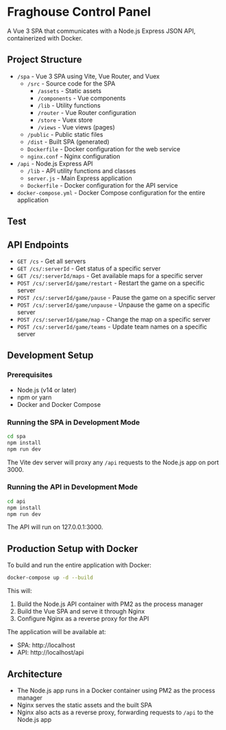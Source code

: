 # Fraghouse Control Panel

A Vue 3 SPA that communicates with a Node.js Express JSON API, containerized with Docker.

## Project Structure

- `/spa` - Vue 3 SPA using Vite, Vue Router, and Vuex
  - `/src` - Source code for the SPA
    - `/assets` - Static assets
    - `/components` - Vue components
    - `/lib` - Utility functions
    - `/router` - Vue Router configuration
    - `/store` - Vuex store
    - `/views` - Vue views (pages)
  - `/public` - Public static files
  - `/dist` - Built SPA (generated)
  - `Dockerfile` - Docker configuration for the web service
  - `nginx.conf` - Nginx configuration
- `/api` - Node.js Express API
  - `/lib` - API utility functions and classes
  - `server.js` - Main Express application
  - `Dockerfile` - Docker configuration for the API service
- `docker-compose.yml` - Docker Compose configuration for the entire application

## Test

## API Endpoints

- `GET /cs` - Get all servers
- `GET /cs/:serverId` - Get status of a specific server
- `GET /cs/:serverId/maps` - Get available maps for a specific server
- `POST /cs/:serverId/game/restart` - Restart the game on a specific server
- `POST /cs/:serverId/game/pause` - Pause the game on a specific server
- `POST /cs/:serverId/game/unpause` - Unpause the game on a specific server
- `POST /cs/:serverId/game/map` - Change the map on a specific server
- `POST /cs/:serverId/game/teams` - Update team names on a specific server

## Development Setup

### Prerequisites

- Node.js (v14 or later)
- npm or yarn
- Docker and Docker Compose

### Running the SPA in Development Mode

```bash
cd spa
npm install
npm run dev
```

The Vite dev server will proxy any `/api` requests to the Node.js app on port 3000.

### Running the API in Development Mode

```bash
cd api
npm install
npm run dev
```

The API will run on 127.0.0.1:3000.

## Production Setup with Docker

To build and run the entire application with Docker:

```bash
docker-compose up -d --build
```

This will:
1. Build the Node.js API container with PM2 as the process manager
2. Build the Vue SPA and serve it through Nginx
3. Configure Nginx as a reverse proxy for the API

The application will be available at:
- SPA: http://localhost
- API: http://localhost/api

## Architecture

- The Node.js app runs in a Docker container using PM2 as the process manager
- Nginx serves the static assets and the built SPA
- Nginx also acts as a reverse proxy, forwarding requests to `/api` to the Node.js app
